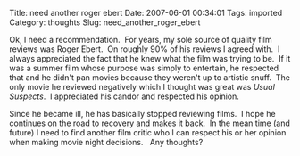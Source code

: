 Title: need another roger ebert
Date: 2007-06-01 00:34:01
Tags: imported
Category: thoughts
Slug: need_another_roger_ebert

Ok, I need a recommendation.  For years, my sole source of quality film reviews was Roger Ebert.  On roughly 90% of his reviews I agreed with.  I always appreciated the fact that he knew what the film was trying to be.  If it was a summer film whose purpose was simply to entertain, he respected that and he didn't pan movies because they weren't up to artistic snuff.  The only movie he reviewed negatively which I thought was great was <em>Usual Suspects</em>.  I appreciated his candor and respected his opinion.

Since he became ill, he has basically stopped reviewing films.  I hope he continues on the road to recovery and makes it back.  In the mean time (and future) I need to find another film critic who I can respect his or her opinion when making movie night decisions.   Any thoughts?
